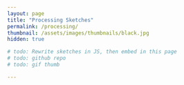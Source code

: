 ```yaml
---
layout: page
title: "Processing Sketches"
permalink: /processing/
thumbnail: /assets/images/thumbnails/black.jpg
hidden: true

# todo: Rewrite sketches in JS, then embed in this page
# todo: github repo
# todo: gif thumb

---
```


